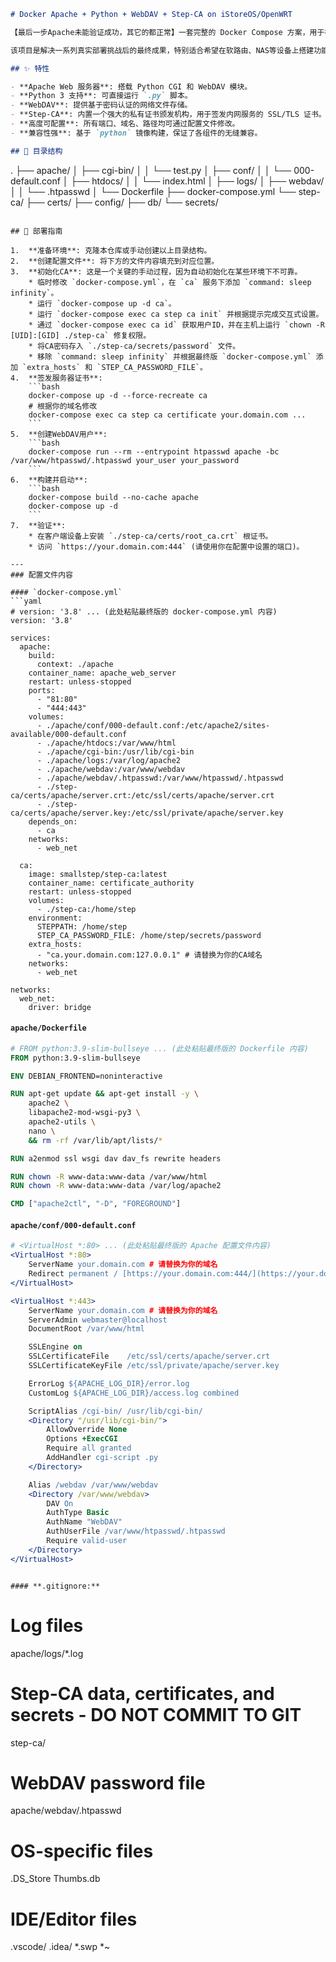 ```markdown
# Docker Apache + Python + WebDAV + Step-CA on iStoreOS/OpenWRT

【最后一步Apache未能验证成功，其它的都正常】一套完整的 Docker Compose 方案，用于在 iStoreOS/OpenWRT 等嵌入式Linux系统上快速部署一个安全、强大的 Apache, Python, WebDAV 及私有CA (Step-CA) 服务器。

该项目是解决一系列真实部署挑战后的最终成果，特别适合希望在软路由、NAS等设备上搭建功能全面的个人或团队 Web 服务的用户。

## ✨ 特性

- **Apache Web 服务器**: 搭载 Python CGI 和 WebDAV 模块。
- **Python 3 支持**: 可直接运行 `.py` 脚本。
- **WebDAV**: 提供基于密码认证的网络文件存储。
- **Step-CA**: 内置一个强大的私有证书颁发机构，用于签发内网服务的 SSL/TLS 证书。
- **高度可配置**: 所有端口、域名、路径均可通过配置文件修改。
- **兼容性强**: 基于 `python` 镜像构建，保证了各组件的无缝兼容。

## 📁 目录结构

```

.
├── apache/
│   ├── cgi-bin/
│   │   └── test.py
│   ├── conf/
│   │   └── 000-default.conf
│   ├── htdocs/
│   │   └── index.html
│   ├── logs/
│   ├── webdav/
│   │   └── .htpasswd
│   └── Dockerfile
├── docker-compose.yml
└── step-ca/
├── certs/
├── config/
├── db/
└── secrets/

````

## 🚀 部署指南

1.  **准备环境**: 克隆本仓库或手动创建以上目录结构。
2.  **创建配置文件**: 将下方的文件内容填充到对应位置。
3.  **初始化CA**: 这是一个关键的手动过程，因为自动初始化在某些环境下不可靠。
    * 临时修改 `docker-compose.yml`，在 `ca` 服务下添加 `command: sleep infinity`。
    * 运行 `docker-compose up -d ca`。
    * 运行 `docker-compose exec ca step ca init` 并根据提示完成交互式设置。
    * 通过 `docker-compose exec ca id` 获取用户ID，并在主机上运行 `chown -R [UID]:[GID] ./step-ca` 修复权限。
    * 将CA密码存入 `./step-ca/secrets/password` 文件。
    * 移除 `command: sleep infinity` 并根据最终版 `docker-compose.yml` 添加 `extra_hosts` 和 `STEP_CA_PASSWORD_FILE`。
4.  **签发服务器证书**:
    ```bash
    docker-compose up -d --force-recreate ca
    # 根据你的域名修改
    docker-compose exec ca step ca certificate your.domain.com ...
    ```
5.  **创建WebDAV用户**:
    ```bash
    docker-compose run --rm --entrypoint htpasswd apache -bc /var/www/htpasswd/.htpasswd your_user your_password
    ```
6.  **构建并启动**:
    ```bash
    docker-compose build --no-cache apache
    docker-compose up -d
    ```
7.  **验证**:
    * 在客户端设备上安装 `./step-ca/certs/root_ca.crt` 根证书。
    * 访问 `https://your.domain.com:444` (请使用你在配置中设置的端口)。

---
### 配置文件内容

#### `docker-compose.yml`
```yaml
# version: '3.8' ... (此处粘贴最终版的 docker-compose.yml 内容)
version: '3.8'

services:
  apache:
    build:
      context: ./apache
    container_name: apache_web_server
    restart: unless-stopped
    ports:
      - "81:80"
      - "444:443"
    volumes:
      - ./apache/conf/000-default.conf:/etc/apache2/sites-available/000-default.conf
      - ./apache/htdocs:/var/www/html
      - ./apache/cgi-bin:/usr/lib/cgi-bin
      - ./apache/logs:/var/log/apache2
      - ./apache/webdav:/var/www/webdav
      - ./apache/webdav/.htpasswd:/var/www/htpasswd/.htpasswd
      - ./step-ca/certs/apache/server.crt:/etc/ssl/certs/apache/server.crt
      - ./step-ca/certs/apache/server.key:/etc/ssl/private/apache/server.key
    depends_on:
      - ca
    networks:
      - web_net

  ca:
    image: smallstep/step-ca:latest
    container_name: certificate_authority
    restart: unless-stopped
    volumes:
      - ./step-ca:/home/step
    environment:
      STEPPATH: /home/step
      STEP_CA_PASSWORD_FILE: /home/step/secrets/password
    extra_hosts:
      - "ca.your.domain.com:127.0.0.1" # 请替换为你的CA域名
    networks:
      - web_net

networks:
  web_net:
    driver: bridge
````

#### `apache/Dockerfile`

```dockerfile
# FROM python:3.9-slim-bullseye ... (此处粘贴最终版的 Dockerfile 内容)
FROM python:3.9-slim-bullseye

ENV DEBIAN_FRONTEND=noninteractive

RUN apt-get update && apt-get install -y \
    apache2 \
    libapache2-mod-wsgi-py3 \
    apache2-utils \
    nano \
    && rm -rf /var/lib/apt/lists/*

RUN a2enmod ssl wsgi dav dav_fs rewrite headers

RUN chown -R www-data:www-data /var/www/html
RUN chown -R www-data:www-data /var/log/apache2

CMD ["apache2ctl", "-D", "FOREGROUND"]
```

#### `apache/conf/000-default.conf`

```apache
# <VirtualHost *:80> ... (此处粘贴最终版的 Apache 配置文件内容)
<VirtualHost *:80>
    ServerName your.domain.com # 请替换为你的域名
    Redirect permanent / [https://your.domain.com:444/](https://your.domain.com:444/) # 请替换为你的域名和端口
</VirtualHost>

<VirtualHost *:443>
    ServerName your.domain.com # 请替换为你的域名
    ServerAdmin webmaster@localhost
    DocumentRoot /var/www/html

    SSLEngine on
    SSLCertificateFile    /etc/ssl/certs/apache/server.crt
    SSLCertificateKeyFile /etc/ssl/private/apache/server.key

    ErrorLog ${APACHE_LOG_DIR}/error.log
    CustomLog ${APACHE_LOG_DIR}/access.log combined

    ScriptAlias /cgi-bin/ /usr/lib/cgi-bin/
    <Directory "/usr/lib/cgi-bin/">
        AllowOverride None
        Options +ExecCGI
        Require all granted
        AddHandler cgi-script .py
    </Directory>

    Alias /webdav /var/www/webdav
    <Directory /var/www/webdav>
        DAV On
        AuthType Basic
        AuthName "WebDAV"
        AuthUserFile /var/www/htpasswd/.htpasswd
        Require valid-user
    </Directory>
</VirtualHost>
```

```

#### **.gitignore:**

```

# Log files

apache/logs/\*.log

# Step-CA data, certificates, and secrets - DO NOT COMMIT TO GIT

step-ca/

# WebDAV password file

apache/webdav/.htpasswd

# OS-specific files

.DS\_Store
Thumbs.db

# IDE/Editor files

.vscode/
.idea/
\*.swp
\*\~

```
```
